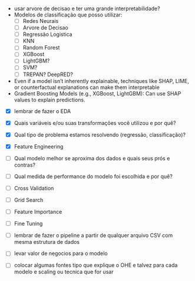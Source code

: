 * usar arvore de decisao e ter uma grande interpretabilidade?
* Modelos de classificação que posso utilizar:
   - [ ] Redes Neurais
   - [ ] Arvore de Decisao
   - [ ] Regressão Logistica
   - [ ] KNN
   - [ ] Random Forest
   - [ ] XGBoost
   - [ ] LightGBM?
   - [ ] SVM?
   - [ ] TREPAN? DeepRED?
* Even if a model isn’t inherently explainable, techniques like SHAP, LIME, or counterfactual explanations can make them interpretable
* Gradient Boosting Models (e.g., XGBoost, LightGBM): Can use SHAP values to explain predictions.

- [x] lembrar de fazer o EDA
- [x] Quais variáveis e/ou suas transformações você utilizou e por quê?
- [x] Qual tipo de problema estamos resolvendo (regressão, classificação)?
- [x] Feature Engineering
- [ ] Qual modelo melhor se aproxima dos dados e quais seus prós e contras?
- [ ] Qual medida de performance do modelo foi escolhida e por quê?
- [ ] Cross Validation
- [ ] Grid Search
- [ ] Feature Importance
- [ ] Fine Tuning
- [ ] lembrar de fazer o pipeline a partir de qualquer arquivo CSV com mesma estrutura de dados
- [ ] levar valor de negocios para o modelo
- [ ] colocar algumas fontes tipo que explique o OHE e talvez para cada modelo e scaling ou tecnica que for usar


